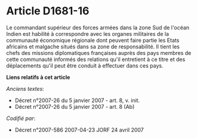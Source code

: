 # Article D1681-16

Le commandant supérieur des forces armées dans la zone Sud de l'océan Indien est habilité à correspondre avec les organes
militaires de la communauté économique régionale dont peuvent faire partie les Etats africains et malgache situés dans sa
zone de responsabilité. Il tient les chefs des missions diplomatiques françaises auprès des pays membres de cette communauté
informés des relations qu'il entretient à ce titre et des déplacements qu'il peut être conduit à effectuer dans ces pays.

**Liens relatifs à cet article**

_Anciens textes_:

  - Décret n°2007-26 du 5 janvier 2007 - art. 8, v. init.
  - Décret n°2007-26 du 5 janvier 2007 - art. 8 (Ab)

_Codifié par_:

  - Décret n°2007-586 2007-04-23 JORF 24 avril 2007
